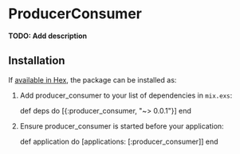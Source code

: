 # ProducerConsumer

**TODO: Add description**

## Installation

If [available in Hex](https://hex.pm/docs/publish), the package can be installed as:

  1. Add producer_consumer to your list of dependencies in `mix.exs`:

        def deps do
          [{:producer_consumer, "~> 0.0.1"}]
        end

  2. Ensure producer_consumer is started before your application:

        def application do
          [applications: [:producer_consumer]]
        end

